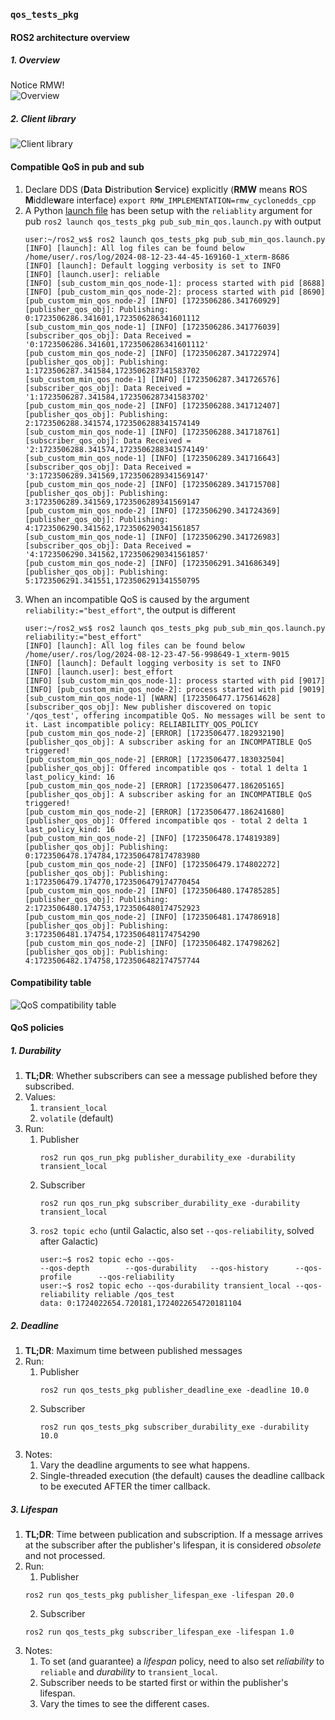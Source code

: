 ### `qos_tests_pkg`

#### ROS2 architecture overview

##### 1. Overview
Notice RMW!  
![Overview](assets/ros-architecture.jpg)  

##### 2. Client library
![Client library](assets/ros_client_library_api_stack.png)  

#### Compatible QoS in pub and sub

1. Declare DDS (**D**ata **D**istribution **S**ervice) explicitly (**RMW** means **R**OS **M**iddle**w**are interface)
   `export RMW_IMPLEMENTATION=rmw_cyclonedds_cpp`
2. A Python [launch file](launch/pub_sub_min_qos.launch.py) has been setup with the `reliablity` argument for pub
   `ros2 launch qos_tests_pkg pub_sub_min_qos.launch.py`
   with output
   ```
   user:~/ros2_ws$ ros2 launch qos_tests_pkg pub_sub_min_qos.launch.py
   [INFO] [launch]: All log files can be found below /home/user/.ros/log/2024-08-12-23-44-45-169160-1_xterm-8686
   [INFO] [launch]: Default logging verbosity is set to INFO
   [INFO] [launch.user]: reliable
   [INFO] [sub_custom_min_qos_node-1]: process started with pid [8688]
   [INFO] [pub_custom_min_qos_node-2]: process started with pid [8690]
   [pub_custom_min_qos_node-2] [INFO] [1723506286.341760929] [publisher_qos_obj]: Publishing: 0:1723506286.341601,1723506286341601112
   [sub_custom_min_qos_node-1] [INFO] [1723506286.341776039] [subscriber_qos_obj]: Data Received = '0:1723506286.341601,1723506286341601112'
   [pub_custom_min_qos_node-2] [INFO] [1723506287.341722974] [publisher_qos_obj]: Publishing: 1:1723506287.341584,1723506287341583702
   [sub_custom_min_qos_node-1] [INFO] [1723506287.341726576] [subscriber_qos_obj]: Data Received = '1:1723506287.341584,1723506287341583702'
   [pub_custom_min_qos_node-2] [INFO] [1723506288.341712407] [publisher_qos_obj]: Publishing: 2:1723506288.341574,1723506288341574149
   [sub_custom_min_qos_node-1] [INFO] [1723506288.341718761] [subscriber_qos_obj]: Data Received = '2:1723506288.341574,1723506288341574149'
   [sub_custom_min_qos_node-1] [INFO] [1723506289.341716643] [subscriber_qos_obj]: Data Received = '3:1723506289.341569,1723506289341569147'
   [pub_custom_min_qos_node-2] [INFO] [1723506289.341715708] [publisher_qos_obj]: Publishing: 3:1723506289.341569,1723506289341569147
   [pub_custom_min_qos_node-2] [INFO] [1723506290.341724369] [publisher_qos_obj]: Publishing: 4:1723506290.341562,1723506290341561857
   [sub_custom_min_qos_node-1] [INFO] [1723506290.341726983] [subscriber_qos_obj]: Data Received = '4:1723506290.341562,1723506290341561857'
   [pub_custom_min_qos_node-2] [INFO] [1723506291.341686349] [publisher_qos_obj]: Publishing: 5:1723506291.341551,1723506291341550795
   ```
3. When an incompatible QoS is caused by the argument `reliability:="best_effort"`, the output is different
   ```
   user:~/ros2_ws$ ros2 launch qos_tests_pkg pub_sub_min_qos.launch.py reliability:="best_effort"
   [INFO] [launch]: All log files can be found below /home/user/.ros/log/2024-08-12-23-47-56-998649-1_xterm-9015
   [INFO] [launch]: Default logging verbosity is set to INFO
   [INFO] [launch.user]: best_effort
   [INFO] [sub_custom_min_qos_node-1]: process started with pid [9017]
   [INFO] [pub_custom_min_qos_node-2]: process started with pid [9019]
   [sub_custom_min_qos_node-1] [WARN] [1723506477.175614628] [subscriber_qos_obj]: New publisher discovered on topic '/qos_test', offering incompatible QoS. No messages will be sent to it. Last incompatible policy: RELIABILITY_QOS_POLICY
   [pub_custom_min_qos_node-2] [ERROR] [1723506477.182932190] [publisher_qos_obj]: A subscriber asking for an INCOMPATIBLE QoS triggered!
   [pub_custom_min_qos_node-2] [ERROR] [1723506477.183032504] [publisher_qos_obj]: Offered incompatible qos - total 1 delta 1 last_policy_kind: 16
   [pub_custom_min_qos_node-2] [ERROR] [1723506477.186205165] [publisher_qos_obj]: A subscriber asking for an INCOMPATIBLE QoS triggered!
   [pub_custom_min_qos_node-2] [ERROR] [1723506477.186241680] [publisher_qos_obj]: Offered incompatible qos - total 2 delta 1 last_policy_kind: 16
   [pub_custom_min_qos_node-2] [INFO] [1723506478.174819389] [publisher_qos_obj]: Publishing: 0:1723506478.174784,1723506478174783980
   [pub_custom_min_qos_node-2] [INFO] [1723506479.174802272] [publisher_qos_obj]: Publishing: 1:1723506479.174770,1723506479174770454
   [pub_custom_min_qos_node-2] [INFO] [1723506480.174785285] [publisher_qos_obj]: Publishing: 2:1723506480.174753,1723506480174752923
   [pub_custom_min_qos_node-2] [INFO] [1723506481.174786918] [publisher_qos_obj]: Publishing: 3:1723506481.174754,1723506481174754290
   [pub_custom_min_qos_node-2] [INFO] [1723506482.174798262] [publisher_qos_obj]: Publishing: 4:1723506482.174758,1723506482174757744
   ```

#### Compatibility table

![QoS compatibility table](assets/table_qos_compatibility.png)  

#### QoS policies

##### 1. Durability

1. **TL;DR**: Whether subscribers can see a message published before they subscribed.  
2. Values:
   1. `transient_local`
   2. `volatile` (default)
3. Run:
   1. Publisher
      ```
      ros2 run qos_run_pkg publisher_durability_exe -durability transient_local
      ```
   2. Subscriber
      ```
      ros2 run qos_run_pkg subscriber_durability_exe -durability transient_local
      ```
   3. `ros2 topic echo` (until Galactic, also set `--qos-reliability`, solved after Galactic)
      ```
      user:~$ ros2 topic echo --qos-
      --qos-depth        --qos-durability   --qos-history      --qos-profile      --qos-reliability
      user:~$ ros2 topic echo --qos-durability transient_local --qos-reliability reliable /qos_test
      data: 0:1724022654.720181,1724022654720181104

##### 2. Deadline

1. **TL;DR**: Maximum time between published messages
2. Run:
   1. Publisher
      ```
      ros2 run qos_tests_pkg publisher_deadline_exe -deadline 10.0
      ```
   2. Subscriber
      ```
      ros2 run qos_tests_pkg subscriber_durability_exe -durability 10.0
      ```
3. Notes:
   1. Vary the deadline arguments to see what happens.
   2. Single-threaded execution (the default) causes the deadline callback to be executed AFTER the timer callback.

##### 3. Lifespan

1. **TL;DR**: Time between publication and subscription. If a message arrives at the subscriber after the publisher's lifespan, it is considered _obsolete_ and not processed.
2. Run:
   1. Publisher
   ```
   ros2 run qos_tests_pkg publisher_lifespan_exe -lifespan 20.0
   ```
   2. Subscriber
   ```
   ros2 run qos_tests_pkg subscriber_lifespan_exe -lifespan 1.0
   ```
3. Notes:
   1. To set (and guarantee) a _lifespan_ policy, need to also set _reliability_ to `reliable` and _durability_ to `transient_local`.
   2. Subscriber needs to be started first or within the publisher's lifespan.
   3. Vary the times to see the different cases.




